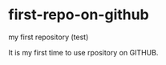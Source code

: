 first-repo-on-github
====================

my first repository (test)

It is my first time to use rpository on GITHUB.

